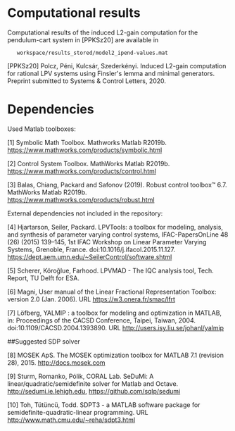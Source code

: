 Computational results
=====================

Computational results of the induced L2-gain computation for the 
pendulum-cart system in [PPKSz20] are available in 

```
   workspace/results_stored/model2_ipend-values.mat
```

[PPKSz20] Polcz, Péni, Kulcsár, Szederkényi. Induced L2-gain computation 
for rational LPV systems using Finsler's lemma and minimal generators. 
Preprint submitted to Systems & Control Letters, 2020.


Dependencies
============

Used Matlab toolboxes:

[1] Symbolic Math Toolbox. Mathworks Matlab R2019b.
https://www.mathworks.com/products/symbolic.html

[2] Control System Toolbox. MathWorks Matlab R2019b.
https://www.mathworks.com/products/control.html

[3] Balas, Chiang, Packard and Safonov (2019). Robust control toolbox™ 6.7. 
MathWorks Matlab R2019b.
https://www.mathworks.com/products/robust.html

External dependencies not included in the repository:

[4] Hjartarson, Seiler, Packard. LPVTools: a toolbox for modeling,
analysis, and synthesis of parameter varying control systems,
IFAC-PapersOnLine 48 (26) (2015) 139–145, 1st IFAC Workshop on Linear
Parameter Varying Systems, Grenoble, France.
doi:10.1016/j.ifacol.2015.11.127.
https://dept.aem.umn.edu/~SeilerControl/software.shtml

[5] Scherer, Köroğlue, Farhood. LPVMAD - The IQC analysis tool, Tech.
Report, TU Delft for ESA.

[6] Magni, User manual of the Linear Fractional Representation Toolbox: 
version 2.0 (Jan. 2006). URL https://w3.onera.fr/smac/lfrt

[7] Löfberg, YALMIP : a toolbox for modeling and optimization in MATLAB,
in: Proceedings of the CACSD Conference, Taipei, Taiwan, 2004.
doi:10.1109/CACSD.2004.1393890. URL http://users.isy.liu.se/johanl/yalmip

##Suggested SDP solver

[8] MOSEK ApS. The MOSEK optimization toolbox for MATLAB 7.1 (revision 28), 2015. 
http://docs.mosek.com

[9] Sturm, Romanko, Pólik, CORAL Lab. 
SeDuMi: A linear/quadratic/semidefinite solver for Matlab and Octave. 
http://sedumi.ie.lehigh.edu, https://github.com/sqlp/sedumi

[10] Toh, Tütüncü, Todd. SDPT3 - a MATLAB software package for 
semidefinite-quadratic-linear programming. URL http://www.math.cmu.edu/~reha/sdpt3.html

